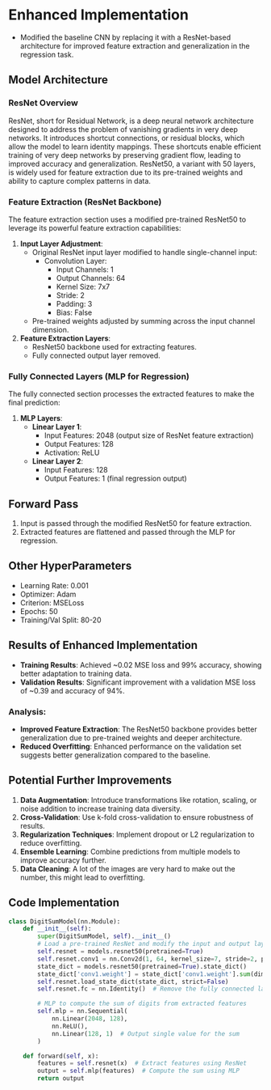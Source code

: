 # Enhanced Implementation

- Modified the baseline CNN by replacing it with a ResNet-based architecture for improved feature extraction and generalization in the regression task.

## Model Architecture

### ResNet Overview
ResNet, short for Residual Network, is a deep neural network architecture designed to address the problem of vanishing gradients in very deep networks. It introduces shortcut connections, or residual blocks, which allow the model to learn identity mappings. These shortcuts enable efficient training of very deep networks by preserving gradient flow, leading to improved accuracy and generalization. ResNet50, a variant with 50 layers, is widely used for feature extraction due to its pre-trained weights and ability to capture complex patterns in data.

### Feature Extraction (ResNet Backbone)
The feature extraction section uses a modified pre-trained ResNet50 to leverage its powerful feature extraction capabilities:

1. **Input Layer Adjustment**:
   - Original ResNet input layer modified to handle single-channel input:
     - Convolution Layer:
       - Input Channels: 1
       - Output Channels: 64
       - Kernel Size: 7x7
       - Stride: 2
       - Padding: 3
       - Bias: False
   - Pre-trained weights adjusted by summing across the input channel dimension.
2. **Feature Extraction Layers**:
   - ResNet50 backbone used for extracting features.
   - Fully connected output layer removed.

### Fully Connected Layers (MLP for Regression)
The fully connected section processes the extracted features to make the final prediction:

1. **MLP Layers**:
   - **Linear Layer 1**:
     - Input Features: 2048 (output size of ResNet feature extraction)
     - Output Features: 128
     - Activation: ReLU
   - **Linear Layer 2**:
     - Input Features: 128
     - Output Features: 1 (final regression output)

## Forward Pass
1. Input is passed through the modified ResNet50 for feature extraction.
2. Extracted features are flattened and passed through the MLP for regression.

## Other HyperParameters
- Learning Rate: 0.001
- Optimizer: Adam
- Criterion: MSELoss
- Epochs: 50
- Training/Val Split: 80-20

## Results of Enhanced Implementation
- **Training Results**: Achieved ~0.02 MSE loss and 99% accuracy, showing better adaptation to training data.
- **Validation Results**: Significant improvement with a validation MSE loss of ~0.39 and accuracy of 94%.

### Analysis:
- **Improved Feature Extraction**: The ResNet50 backbone provides better generalization due to pre-trained weights and deeper architecture.
- **Reduced Overfitting**: Enhanced performance on the validation set suggests better generalization compared to the baseline.

## Potential Further Improvements
1. **Data Augmentation**: Introduce transformations like rotation, scaling, or noise addition to increase training data diversity.
2. **Cross-Validation**: Use k-fold cross-validation to ensure robustness of results.
3. **Regularization Techniques**: Implement dropout or L2 regularization to reduce overfitting.
4. **Ensemble Learning**: Combine predictions from multiple models to improve accuracy further.
5. **Data Cleaning**: A lot of the images are very hard to make out the number, this might lead to overfitting.

## Code Implementation
```python
class DigitSumModel(nn.Module):
    def __init__(self):
        super(DigitSumModel, self).__init__()
        # Load a pre-trained ResNet and modify the input and output layers
        self.resnet = models.resnet50(pretrained=True)
        self.resnet.conv1 = nn.Conv2d(1, 64, kernel_size=7, stride=2, padding=3, bias=False)  
        state_dict = models.resnet50(pretrained=True).state_dict()
        state_dict['conv1.weight'] = state_dict['conv1.weight'].sum(dim=1, keepdim=True)
        self.resnet.load_state_dict(state_dict, strict=False)
        self.resnet.fc = nn.Identity()  # Remove the fully connected layer

        # MLP to compute the sum of digits from extracted features
        self.mlp = nn.Sequential(
            nn.Linear(2048, 128),
            nn.ReLU(),
            nn.Linear(128, 1)  # Output single value for the sum
        )

    def forward(self, x):
        features = self.resnet(x)  # Extract features using ResNet
        output = self.mlp(features)  # Compute the sum using MLP
        return output
```

